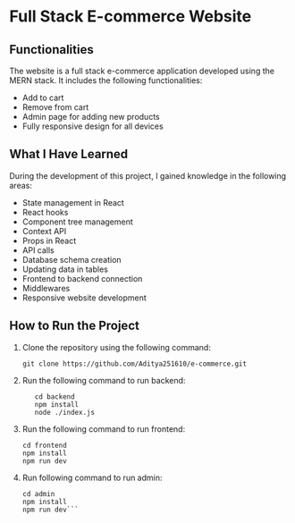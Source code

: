 # Full Stack E-commerce Website

## Functionalities

The website is a full stack e-commerce application developed using the MERN stack. It includes the following functionalities:

- Add to cart
- Remove from cart
- Admin page for adding new products
- Fully responsive design for all devices

## What I Have Learned

During the development of this project, I gained knowledge in the following areas:

- State management in React
- React hooks
- Component tree management
- Context API
- Props in React
- API calls
- Database schema creation
- Updating data in tables
- Frontend to backend connection
- Middlewares
- Responsive website development

## How to Run the Project

1. Clone the repository using the following command:
   ```
   git clone https://github.com/Aditya251610/e-commerce.git

3. Run the following command to run backend:
   ```
      cd backend
      npm install
      node ./index.js

5. Run the following command to run frontend:
   ```
   cd frontend
   npm install
   npm run dev

6. Run following command to run admin:
   ```
   cd admin
   npm install
   npm run dev```
